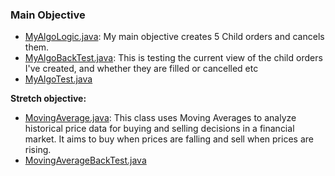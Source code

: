 ### Main Objective

* [MyAlgoLogic.java](https://github.com/tosimiadesoye/OrderMatchingAlgo/blob/MovingAverage/algo-coding-exercise/getting-started/src/main/java/codingblackfemales/gettingstarted/MyAlgoLogic.java): My main objective creates 5 Child orders and cancels them.
* [MyAlgoBackTest.java](https://github.com/tosimiadesoye/OrderMatchingAlgo/blob/MovingAverage/algo-coding-exercise/getting-started/src/test/java/codingblackfemales/gettingstarted/MyAlgoBackTest.java):  This is testing the current view of the child orders I've created, and whether they are filled or cancelled etc
* [MyAlgoTest.java](https://github.com/tosimiadesoye/OrderMatchingAlgo/blob/MovingAverage/algo-coding-exercise/getting-started/src/test/java/codingblackfemales/gettingstarted/MyAlgoTest.java)


**Stretch objective:** 

* [MovingAverage.java](https://github.com/tosimiadesoye/OrderMatchingAlgo/blob/MovingAverage/algo-coding-exercise/getting-started/src/main/java/codingblackfemales/gettingstarted/MovingAverage.java): This class uses Moving Averages to analyze historical price data for buying and selling decisions in a financial market. It aims to buy when prices are falling and sell when prices are rising.
* [MovingAverageBackTest.java](https://github.com/tosimiadesoye/OrderMatchingAlgo/blob/MovingAverage/algo-coding-exercise/getting-started/src/test/java/codingblackfemales/gettingstarted/MovingAverageBackTest.java)


